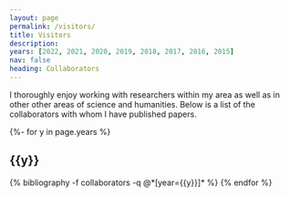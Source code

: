 ```yaml
---
layout: page
permalink: /visitors/
title: Visitors
description:  
years: [2022, 2021, 2020, 2019, 2018, 2017, 2016, 2015]
nav: false
heading: Collaborators
---
```


<div class="publications">


I thoroughly enjoy working with researchers within my area as well as in other other areas of science and humanities. Below is a list of the collaborators with whom I have published papers.


{%- for y in page.years %}
  <h2 class="year">{{y}}</h2>
  {% bibliography -f collaborators -q @*[year={{y}}]* %}
{% endfor %}

</div>
